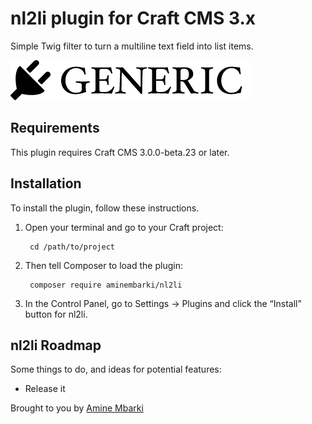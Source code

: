 # nl2li plugin for Craft CMS 3.x

Simple Twig filter to turn a multiline text field into list items.

![Screenshot](resources/img/plugin-logo.png)

## Requirements

This plugin requires Craft CMS 3.0.0-beta.23 or later.

## Installation

To install the plugin, follow these instructions.

1. Open your terminal and go to your Craft project:

        cd /path/to/project

2. Then tell Composer to load the plugin:

        composer require aminembarki/nl2li

3. In the Control Panel, go to Settings → Plugins and click the “Install” button for nl2li.



## nl2li Roadmap

Some things to do, and ideas for potential features:

* Release it

Brought to you by [Amine Mbarki](https://github.com/aminembarki)
